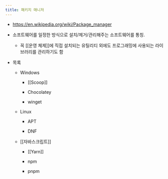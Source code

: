 ```yaml
---
title: 패키지 매니저
---
```


- https://en.wikipedia.org/wiki/Package_manager

- 소프트웨어를 일정한 방식으로 설치/제거/관리해주는 소프트웨어를 통칭.
	 - 꼭 [[운영 체제]]에 직접 설치되는 유틸리티 외에도 프로그래밍에 사용되는 라이브러리를 관리하기도 함

- 목록
	 - Windows
		 - [[Scoop]]

		 - Chocolatey

		 - winget

	 - Linux
		 - APT

		 - DNF

	 - [[자바스크립트]]
		 - [[Yarn]]

		 - npm

		 - pnpm
